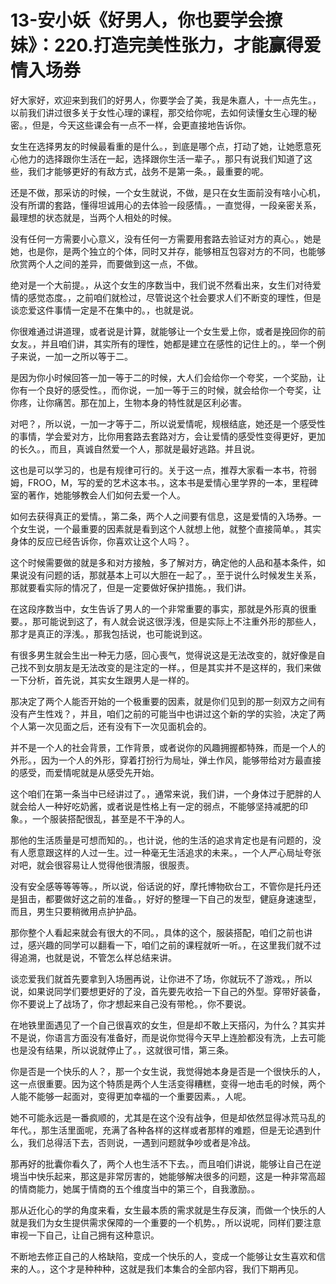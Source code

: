 # 13-安小妖《好男人，你也要学会撩妹》：220.打造完美性张力，才能赢得爱情入场券

好大家好，欢迎来到我们的好男人，你要学会了美，我是朱嘉人，十一点先生。，以前我们讲过很多关于女性心理的课程，那交给你呢，去如何读懂女生心理的秘密。，但是，今天这些课会有一点不一样，会更直接地告诉你。

女生在选择男友的时候最看重的是什么。，到底是哪个点，打动了她，让她愿意死心他力的选择跟你生活在一起，选择跟你生活一辈子。，那只有说我们知道了这些，我们才能够更好的有敌方式，战务不是第一条。，最重要的呢。

还是不做，那采访的时候，一个女生就说，不做，是只在女生面前没有啥小心机，没有所谓的套路，懂得坦诚用心的去体验一段感情。，一直觉得，一段亲密关系，最理想的状态就是，当两个人相处的时候。

没有任何一方需要小心意义，没有任何一方需要用套路去验证对方的真心。，她是她，也是你，是两个独立的个体，同时又并存，能够相互包容对方的不同，也能够欣赏两个人之间的差异，而要做到这一点，不做。

绝对是一个大前提。，从这个女生的序数当中，我们说不然看出来，女生们对待爱情的感觉态度。，之前咱们就检过，尽管说这个社会要求人们不断变的理性，但是谈恋爱这件事情一定是不在集中的。，也就是说。

你很难通过讲道理，或者说是计算，就能够让一个女生爱上你，或者是挽回你的前女友。，并且咱们讲，其实所有的理性，她都是建立在感性的记住上的。，举一个例子来说，一加一之所以等于二。

是因为你小时候回答一加一等于二的时候，大人们会给你一个夸奖，一个奖励，让你有一个良好的感受性。，而你说，一加一等于三的时候，就会给你一个夸奖，让你疼，让你痛苦。那在加上，生物本身的特性就是区利必害。

对吧？，所以说，一加一才等于二，所以说爱情呢，规根结底，她还是一个感受性的事情，学会爱对方，比你用套路去套路对方，会让爱情的感受性变得更好，更加的长久。，而且，真诚自然爱一个人，那就是最好逃路。并且说。

这也是可以学习的，也是有规律可行的。关于这一点，推荐大家看一本书，符弱姆，FROO，M，写的爱的艺术这本书。，这本书是爱情心里学界的一本，里程碑室的著作，她能够教会人们如何去爱一个人。

如何去获得真正的爱情。，第二条，两个人之间要有信息，这是爱情的入场券。一个女生说，一个最重要的因素就是看到这个人就想上他，就整个直接简单。，其实身体的反应已经告诉你，你喜欢让这个人吗？。

这个时候需要做的就是多和对方接触，多了解对方，确定他的人品和基本条件，如果说没有问题的话，那就基本上可以大胆在一起了。，至于说什么时候发生关系，那就要看实际的情况了，但是一定要做好保护措施。，我们讲。

在这段序数当中，女生告诉了男人的一个非常重要的事实，那就是外形真的很重要。，那可能说到这了，有人就会说这很浮浅，但是实际上不注重外形的那些人，那才是真正的浮浅。，那我包括说，也可能说到这。

有很多男生就会生出一种无力感，回心喪气，觉得说这是无法改变的，就好像是自己找不到女朋友是无法改变的是注定的一样。，但是其实并不是这样的，我们来做一下分析，首先说，其实女生跟男人是一样的。

那决定了两个人能否开始的一个极重要的因素，就是你们见到的那一刻双方之间有没有产生性戏？，并且，咱们之前的可能当中也讲过这个新的学的实验，决定了两个人第一次见面之后，还有没有下一次见面机会的。

并不是一个人的社会背景，工作背景，或者说你的风趣拥握都特殊，而是一个人的外形。，因为一个人的外形，穿着打扮行为局址，弹土作风，能够带给对方最直接的感受，而爱情呢就是从感受先开始。

这个咱们在第一条当中已经讲过了。，通常来说，我们讲，一个身体过于肥胖的人就会给人一种好吃奶酱，或者说是性格上有一定的弱点，不能够坚持减肥的印象。，一个服装搭配很乱，甚至是不干净的人。

那他的生活质量是可想而知的。，也计说，他的生活的追求肯定也是有问题的，没有人愿意跟这样的人过一生。过一种毫无生活追求的未来。，一个人严心局址夸张对吧，就会很容易让人觉得他很清服，很服责。

没有安全感等等等等。，所以说，俗话说的好，摩托博物砍台工，不管你是托丹还是狙击，都要做好这之前的准备。，好好的整理一下自己的发型，健庭身速速型，而且，男生只要稍微用点护护品。

那你整个人看起来就会有很大的不同。，具体的这个，服装搭配，咱们之前也讲过，感兴趣的同学可以翻看一下，咱们之前的课程就听一听。，在这里我们就不过得追溯，也就是说，不管怎么样总结来讲。

谈恋爱我们就首先要拿到入场圈再说，让你进不了场，你就玩不了游戏。，所以说，如果说同学们要想更好的了没，首先要先收拾一下自己的外型。穿带好装备，你不要说上了战场了，你才想起来自己没有带枪。，你不要说。

在地铁里面遇见了一个自己很喜欢的女生，但是却不敢上天搭闪，为什么？其实并不是说，你语言方面没有准备好，而是说你觉得今天早上连脸都没有洗，上去可能也是没有结果，所以说就停止了。，这就很可惜，第三条。

你是否是一个快乐的人？，那一个女生说，我觉得她本身是否是一个很快乐的人，这一点很重要。因为这个特质是两个人生活变得糟糕，变得一地击毛的时候，两个人能不能够一起面对，变得更加幸福的一个重要因素。，人呢。

她不可能永远是一番疯顺的，尤其是在这个没有战争，但是却依然显得冰荒马乱的年代。，那生活里面呢，充满了各种各样的这样或者那样的难题，但是无论遇到什么，我们总得活下去，否则说，一遇到问题就争吵或者是冷战。

那再好的批囊你看久了，两个人也生活不下去。，而且咱们讲说，能够让自己在逆境当中快乐起来，那这是非常厉害的，她能够解决很多的问题，这是一种非常高超的情商能力，她属于情商的五个维度当中的第三个，自我激励。。

那从近化心的学的角度来看，女生最本质的需求就是生存反演，而做一个快乐的人就是我们为女生提供需求保障的一个重要的一个机势。，所以说呢，同样们要注意审视一下自己，让自己拥有这种意识。

不断地去修正自己的人格缺陷，变成一个快乐的人，变成一个能够让女生喜欢和信来的人。，这个才是种种种，这就是我们本集合的全部内容，我们下期再见。

